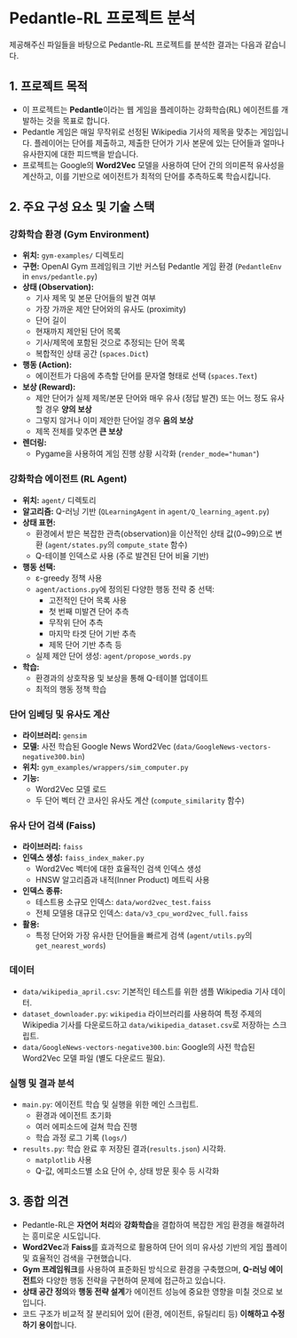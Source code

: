 # Pedantle-RL 프로젝트 분석

제공해주신 파일들을 바탕으로 Pedantle-RL 프로젝트를 분석한 결과는 다음과 같습니다.

## 1. 프로젝트 목적

*   이 프로젝트는 **Pedantle**이라는 웹 게임을 플레이하는 강화학습(RL) 에이전트를 개발하는 것을 목표로 합니다.
*   Pedantle 게임은 매일 무작위로 선정된 Wikipedia 기사의 제목을 맞추는 게임입니다. 플레이어는 단어를 제출하고, 제출한 단어가 기사 본문에 있는 단어들과 얼마나 유사한지에 대한 피드백을 받습니다.
*   프로젝트는 Google의 **Word2Vec** 모델을 사용하여 단어 간의 의미론적 유사성을 계산하고, 이를 기반으로 에이전트가 최적의 단어를 추측하도록 학습시킵니다.

## 2. 주요 구성 요소 및 기술 스택

### 강화학습 환경 (Gym Environment)

*   **위치:** `gym-examples/` 디렉토리
*   **구현:** OpenAI Gym 프레임워크 기반 커스텀 Pedantle 게임 환경 (`PedantleEnv` in `envs/pedantle.py`)
*   **상태 (Observation):**
    *   기사 제목 및 본문 단어들의 발견 여부
    *   가장 가까운 제안 단어와의 유사도 (proximity)
    *   단어 길이
    *   현재까지 제안된 단어 목록
    *   기사/제목에 포함된 것으로 추정되는 단어 목록
    *   복합적인 상태 공간 (`spaces.Dict`)
*   **행동 (Action):**
    *   에이전트가 다음에 추측할 단어를 문자열 형태로 선택 (`spaces.Text`)
*   **보상 (Reward):**
    *   제안 단어가 실제 제목/본문 단어와 매우 유사 (정답 발견) 또는 어느 정도 유사할 경우 **양의 보상**
    *   그렇지 않거나 이미 제안한 단어일 경우 **음의 보상**
    *   제목 전체를 맞추면 **큰 보상**
*   **렌더링:**
    *   Pygame을 사용하여 게임 진행 상황 시각화 (`render_mode="human"`)

### 강화학습 에이전트 (RL Agent)

*   **위치:** `agent/` 디렉토리
*   **알고리즘:** Q-러닝 기반 (`QLearningAgent` in `agent/Q_learning_agent.py`)
*   **상태 표현:**
    *   환경에서 받은 복잡한 관측(observation)을 이산적인 상태 값(0~99)으로 변환 (`agent/states.py`의 `compute_state` 함수)
    *   Q-테이블 인덱스로 사용 (주로 발견된 단어 비율 기반)
*   **행동 선택:**
    *   ε-greedy 정책 사용
    *   `agent/actions.py`에 정의된 다양한 행동 전략 중 선택:
        *   고전적인 단어 목록 사용
        *   첫 번째 미발견 단어 추측
        *   무작위 단어 추측
        *   마지막 타겟 단어 기반 추측
        *   제목 단어 기반 추측 등
    *   실제 제안 단어 생성: `agent/propose_words.py`
*   **학습:**
    *   환경과의 상호작용 및 보상을 통해 Q-테이블 업데이트
    *   최적의 행동 정책 학습

### 단어 임베딩 및 유사도 계산

*   **라이브러리:** `gensim`
*   **모델:** 사전 학습된 Google News Word2Vec (`data/GoogleNews-vectors-negative300.bin`)
*   **위치:** `gym_examples/wrappers/sim_computer.py`
*   **기능:**
    *   Word2Vec 모델 로드
    *   두 단어 벡터 간 코사인 유사도 계산 (`compute_similarity` 함수)

### 유사 단어 검색 (Faiss)

*   **라이브러리:** `faiss`
*   **인덱스 생성:** `faiss_index_maker.py`
    *   Word2Vec 벡터에 대한 효율적인 검색 인덱스 생성
    *   HNSW 알고리즘과 내적(Inner Product) 메트릭 사용
*   **인덱스 종류:**
    *   테스트용 소규모 인덱스: `data/word2vec_test.faiss`
    *   전체 모델용 대규모 인덱스: `data/v3_cpu_word2vec_full.faiss`
*   **활용:**
    *   특정 단어와 가장 유사한 단어들을 빠르게 검색 (`agent/utils.py`의 `get_nearest_words`)

### 데이터

*   `data/wikipedia_april.csv`: 기본적인 테스트를 위한 샘플 Wikipedia 기사 데이터.
*   `dataset_downloader.py`: `wikipedia` 라이브러리를 사용하여 특정 주제의 Wikipedia 기사를 다운로드하고 `data/wikipedia_dataset.csv`로 저장하는 스크립트.
*   `data/GoogleNews-vectors-negative300.bin`: Google의 사전 학습된 Word2Vec 모델 파일 (별도 다운로드 필요).

### 실행 및 결과 분석

*   `main.py`: 에이전트 학습 및 실행을 위한 메인 스크립트.
    *   환경과 에이전트 초기화
    *   여러 에피소드에 걸쳐 학습 진행
    *   학습 과정 로그 기록 (`logs/`)
*   `results.py`: 학습 완료 후 저장된 결과(`results.json`) 시각화.
    *   `matplotlib` 사용
    *   Q-값, 에피소드별 소요 단어 수, 상태 방문 횟수 등 시각화

## 3. 종합 의견

*   Pedantle-RL은 **자연어 처리**와 **강화학습**을 결합하여 복잡한 게임 환경을 해결하려는 흥미로운 시도입니다.
*   **Word2Vec**과 **Faiss**를 효과적으로 활용하여 단어 의미 유사성 기반의 게임 플레이 및 효율적인 검색을 구현했습니다.
*   **Gym 프레임워크**를 사용하여 표준화된 방식으로 환경을 구축했으며, **Q-러닝 에이전트**와 다양한 행동 전략을 구현하여 문제에 접근하고 있습니다.
*   **상태 공간 정의**와 **행동 전략 설계**가 에이전트 성능에 중요한 영향을 미칠 것으로 보입니다.
*   코드 구조가 비교적 잘 분리되어 있어 (환경, 에이전트, 유틸리티 등) **이해하고 수정하기 용이**합니다.
